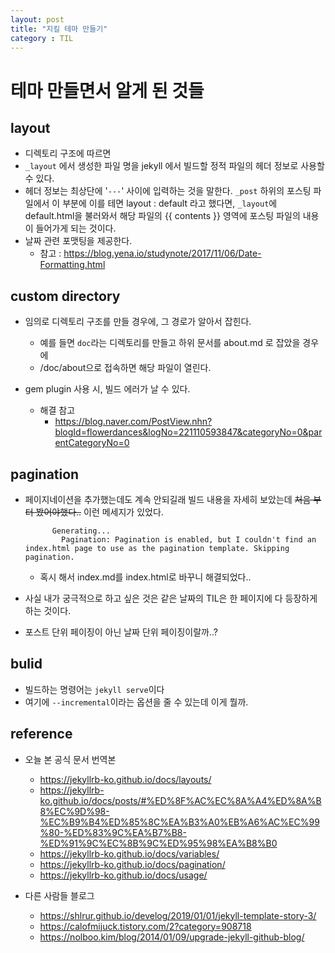 ```yaml
---
layout: post
title: "지킬 테마 만들기"
category : TIL
---
```




# 테마 만들면서 알게 된 것들



## layout

- 디렉토리 구조에 따르면
- `_layout` 에서 생성한 파일 명을 jekyll 에서 빌드할 정적 파일의 헤더 정보로 사용할 수 있다.
- 헤더 정보는 최상단에  '`---`' 사이에 입력하는 것을 말한다. `_post` 하위의 포스팅 파일에서 이 부분에 이를 테면 layout : default 라고 했다면, `_layout`에 default.html을 불러와서 해당 파일의 {{ contents }} 영역에 포스팅 파일의 내용이 들어가게 되는 것이다.
- 날짜 관련 포맷팅을 제공한다.
  - 참고 : https://blog.yena.io/studynote/2017/11/06/Date-Formatting.html



## custom directory

- 임의로 디렉토리 구조를 만들 경우에, 그 경로가 알아서 잡힌다.
  - 예를 들면 `doc`라는 디렉토리를 만들고 하위 문서를 about.md 로 잡았을 경우에
  - /doc/about으로 접속하면 해당 파일이 열린다.

- gem plugin 사용 시, 빌드 에러가 날 수 있다.
  - 해결 참고
    - https://blog.naver.com/PostView.nhn?blogId=flowerdances&logNo=221110593847&categoryNo=0&parentCategoryNo=0

## pagination

- 페이지네이션을 추가했는데도 계속 안되길래 빌드 내용을 자세히 보았는데 ~~처음 부터 봤어야했다..~~ 이런 메세지가 있었다.

  ```
        Generating...
          Pagination: Pagination is enabled, but I couldn't find an index.html page to use as the pagination template. Skipping pagination.
  ```

  - 혹시 해서 index.md를 index.html로 바꾸니 해결되었다..

- 사실 내가 궁극적으로 하고 싶은 것은 같은 날짜의 TIL은 한 페이지에 다 등장하게 하는 것이다.
- 포스트 단위 페이징이 아닌 날짜 단위 페이징이랄까..? 

## bulid

- 빌드하는 명령어는 `jekyll serve`이다 
- 여기에 `--incremental`이라는 옵션을 줄 수 있는데 이게 뭘까.



## reference

- 오늘 본 공식 문서 번역본
  - https://jekyllrb-ko.github.io/docs/layouts/
  - https://jekyllrb-ko.github.io/docs/posts/#%ED%8F%AC%EC%8A%A4%ED%8A%B8%EC%9D%98-%EC%B9%B4%ED%85%8C%EA%B3%A0%EB%A6%AC%EC%99%80-%ED%83%9C%EA%B7%B8-%ED%91%9C%EC%8B%9C%ED%95%98%EA%B8%B0
  - https://jekyllrb-ko.github.io/docs/variables/
  - https://jekyllrb-ko.github.io/docs/pagination/
  - https://jekyllrb-ko.github.io/docs/usage/

- 다른 사람들 블로그
  - https://shlrur.github.io/develog/2019/01/01/jekyll-template-story-3/
  - https://calofmijuck.tistory.com/2?category=908718
  - https://nolboo.kim/blog/2014/01/09/upgrade-jekyll-github-blog/